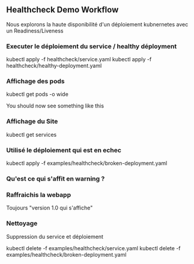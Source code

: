 ## Healthcheck Demo Workflow
Nous explorons la haute disponibilité d'un déploiement kubnernetes avec un Readiness/Liveness


### Executer le déploiement du service / healthy déployment  

kubectl apply -f healthcheck/service.yaml
kubectl apply -f healthcheck/healthy-deployment.yaml

### Affichage des pods

kubectl get pods -o wide

You should now see something like this

### Affichage du Site 

kubectl get services

### Utilisé le déploiement qui est en echec
kubectl apply -f examples/healthcheck/broken-deployment.yaml


### Qu'est ce qui s'affit en warning ?


### Raffraichis la webapp 
Toujours "version 1.0 qui s'affiche" 

### Nettoyage
Suppression du service et déploiement

kubectl delete -f examples/healthcheck/service.yaml
kubectl delete -f examples/healthcheck/broken-deployment.yaml